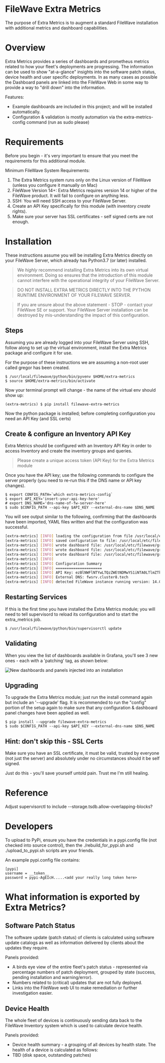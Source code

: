 # FileWave Extra Metrics
The purpose of Extra Metrics is to augment a standard FileWave installation with additional metrics and dashboard capabilities. 

# Overview
Extra Metrics provides a series of dashboards and prometheus metrics related to how your fleet's deployments are progressing.  The information can be used to show "at-a-glance" insights into the software patch status, device health and user specific deployments.  In as many cases as possible the Dashboard panels are linked into the FileWave Web in some way to provide a way to "drill down" into the information. 

Features:
* Example dashboards are included in this project; and will be installed automatically. 
* Configuration & validation is mostly automation via the extra-metrics-config command (run as sudo please)

# Requirements
Before you begin - it's very important to ensure that you meet the requirements for this additional module. 

Minimum FileWave System Requirements: 
1. The Extra Metrics system runs only on the Linux version of FileWave (unless you configure it manually on Mac)
1. FileWave Version 14+: Extra Metrics requires version 14 or higher of the FileWave product.  It will fail to configure on anything less.
2. SSH: You will need SSH access to your FileWave Server.
3. Create an API Key specifically for this module (with inventory *create* rights).
4. Make sure your server has SSL certificates - self signed certs are not enough. 

# Installation
These instructions assume you will be installing Extra Metrics directly on your FileWave Server, which already has Python3.7 (or later) installed.

> We *highly* recommend installing Extra Metrics into its own virtual environment.  Doing so ensures that the introduction of this module cannot interfere with the operational integrity of your FileWave Server.  

> DO NOT INSTALL EXTRA METRICS DIRECTLY INTO THE PYTHON RUNTIME ENVIRONMENT OF YOUR FILEWAVE SERVER.  

> If you are unsure about the above statement - STOP - contact your FileWave SE or support.  Your FileWave Server installation can be destroyed by mis-understanding the impact of this configuration.

## Steps
Assuming you are already logged into your FileWave Server using SSH, follow along to set up the virtual environment, install the Extra Metrics package and configure it for use. 

For the purpose of these instructions we are assuming a non-root user called gregor has been created.

    $ /usr/local/filewave/python/bin/pyvenv $HOME/extra-metrics
    $ source $HOME/extra-metrics/bin/activate

Now your terminal prompt will change - the name of the virtual env should show up:

    (extra-metrics) $ pip install filewave-extra-metrics

Now the python package is installed; before completing configuration you need an API Key (and SSL certs)    

## Create & configure an Inventory API Key
Extra Metrics should be configured with an Inventory API Key in order to access Inventory and create the inventory groups and queries.

> Please create a unique access token (API Key) for the Extra Metrics module

Once you have the API key; use the following commands to configure the server properly (you need to re-run this if the DNS name or API key changes). 

    $ export CONFIG_PATH=`which extra-metrics-config`
    $ export API_KEY='insert-your-api-key-here'
    # export DNS_NAME='dns-name-of-fw-server-here'
    $ sudo $CONFIG_PATH --api-key $API_KEY --external-dns-name $DNS_NAME

You will see output similar to the following, confirming that the dashboards have been imported, YAML files written and that the configuration was successful. 

```bash
[extra-metrics] [INFO] loading the configuration from file /usr/local/etc/filewave/extra_metrics.ini
[extra-metrics] [INFO] saved configuration to file: /usr/local/etc/filewave/extra_metrics.ini
[extra-metrics] [INFO] wrote dashboard file: /usr/local/etc/filewave/grafana/provisioning/dashboards/extra-metrics-Applications.json
[extra-metrics] [INFO] wrote dashboard file: /usr/local/etc/filewave/grafana/provisioning/dashboards/extra-metrics-Deployment.json
[extra-metrics] [INFO] wrote dashboard file: /usr/local/etc/filewave/grafana/provisioning/dashboards/extra-metrics-PatchStatus.json
[extra-metrics] [INFO]
[extra-metrics] [INFO] Configuration Summary
[extra-metrics] [INFO] =====================
[extra-metrics] [INFO] API Key: ezBlNWFlNTYwLTQzZWEtNDMwYS1iNTA0LTlmZTkxODFjODAxNH0=
[extra-metrics] [INFO] External DNS: fwsrv.cluster8.tech
[extra-metrics] [INFO] detected FileWave instance running version: 14.0.0
```

## Restarting Services
If this is the first time you have installed the Extra Metrics module; you will need to tell supervisord to reload its configuration and to start the extra_metrics job.

    $ /usr/local/filewave/python/bin/supervisorctl update

## Validating
When you view the list of dashboards available in Grafana, you'll see 3 new ones - each with a 'patching' tag, as shown below: 

![New dashboards and panels injected into an installation](images/new-dashboards.png)



## Upgrading
To upgrade the Extra Metrics module; just run the install command again but include an '--upgrade' flag.  It is recommended to run the "config" portion of the setup
again to make sure that any configuration & dashboard panel changes have been applied as well.  

    $ pip install --upgrade filewave-extra-metrics
    $ sudo $CONFIG_PATH --api-key $API_KEY --external-dns-name $DNS_NAME

## Hint: don't skip this - SSL Certs
Make sure you have an SSL certificate, it must be valid, trusted by everyone (not just the server) and absolutely under no circumstances should it be self signed.  

Just do this - you'll save yourself untold pain.  Trust me I'm still healing.

Reference
=
Adjust supervisorctl to include --storage.tsdb.allow-overlapping-blocks?

# Developers

To upload to PyPi, ensure you have the credentials in a pypi.config file (not checked into source control), then the ./rebuild_for_pypi.sh and ./upload_to_pypi.sh scripts are your friends. 

An example pypi.config file contains: 

```
[pypi]
username = __token__
password = pypi-AgEIcH.....<add your really long token here>
```

# What information is exported by Extra Metrics?

## Software Patch Status
The software update (patch status) of clients is calculated using software  update catalogs as well as information delivered by clients about the updates they require. 

Panels provided:
- A birds eye view of the entire fleet's patch status - represented via percentage numbers of patch deployment, grouped by state (success, pending installation and warning/error).  
- Numbers related to (critical) updates that are not fully deployed. 
- Links into the FileWave web UI to make remediation or further investigation easier. 

## Device Health
The whole fleet of devices is continuously sending data back to the FileWave Inventory system which is used to calculate device health.  

Panels provided: 
- Device health summary - a grouping of all devices by health state.  The health of a device is calculated as follows: 
 - TBD (disk space, outstanding patches)
